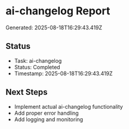 # ai-changelog Report

Generated: 2025-08-18T16:29:43.419Z

## Status
- Task: ai-changelog
- Status: Completed
- Timestamp: 2025-08-18T16:29:43.419Z

## Next Steps
- Implement actual ai-changelog functionality
- Add proper error handling
- Add logging and monitoring
